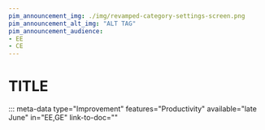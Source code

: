 ```yaml
---
pim_announcement_img: ./img/revamped-category-settings-screen.png
pim_announcement_alt_img: "ALT TAG"
pim_announcement_audience:
- EE
- CE
---
```


# TITLE
::: meta-data type="Improvement" features="Productivity" available="late June" in="EE,GE" link-to-doc=""
